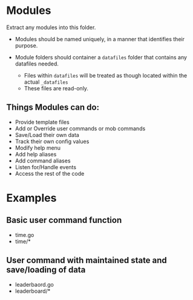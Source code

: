 # Modules

Extract any modules into this folder.

* Modules should be named uniquely, in a manner that identifies their purpose.

* Module folders should container a `datafiles` folder that contains any datafiles needed.
  * Files within `datafiles` will be treated as though located within the actual `_datafiles`
  * These files are read-only.

## Things Modules can do:

* Provide template files
* Add or Override user commands or mob commands
* Save/Load their own data
* Track their own config values
* Modify help menu
* Add help aliases
* Add command aliases
* Listen for/Handle events
* Access the rest of the code

# Examples

## Basic user command function

* time.go
* time/*

## User command with maintained state and save/loading of data

* leaderbaord.go
* leaderboard/*
